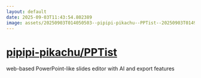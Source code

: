 ```yaml
---
layout: default
date: 2025-09-03T11:43:54.802389
image: assets/20250903T014050503--pipipi-pikachu--PPTist--20250903T014957710--cropped.png
---
```


# [pipipi-pikachu/PPTist](https://github.com/pipipi-pikachu/PPTist)

web-based PowerPoint-like slides editor with AI and export features
